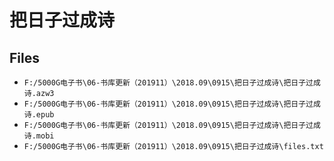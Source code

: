 # 把日子过成诗

## Files

- `F:/5000G电子书\06-书库更新（201911）\2018.09\0915\把日子过成诗\把日子过成诗.azw3`
- `F:/5000G电子书\06-书库更新（201911）\2018.09\0915\把日子过成诗\把日子过成诗.epub`
- `F:/5000G电子书\06-书库更新（201911）\2018.09\0915\把日子过成诗\把日子过成诗.mobi`
- `F:/5000G电子书\06-书库更新（201911）\2018.09\0915\把日子过成诗\files.txt`
